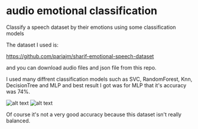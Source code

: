 # audio emotional classification
Classify a speech dataset by their emotions using some classification models

The dataset I used is:

https://github.com/pariajm/sharif-emotional-speech-dataset

and you can download audio files and json file from this repo.

I used many diffrent classification models such as SVC, RandomForest, Knn, DecisionTree and MLP and best result I got was for MLP that it's accuracy was 74%.

![alt text](https://github.com/aliaa80/artistic-picture/blob/main/result1.png?raw=true)
![alt text](https://github.com/aliaa80/artistic-picture/blob/main/result2.png?raw=true)


Of course it's not a very good accuracy because this dataset isn't really balanced.

